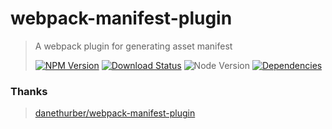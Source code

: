 # webpack-manifest-plugin

> A webpack plugin for generating asset manifest
>
> [![NPM Version][npm-image]][npm-url]
> [![Download Status][download-image]][npm-url]
> ![Node Version][node-image]
> [![Dependencies][david-image]][david-url]

### Thanks

> [danethurber/webpack-manifest-plugin](https://github.com/danethurber/webpack-manifest-plugin)

[npm-image]: https://img.shields.io/npm/v/@nuintun/webpack-manifest-plugin.svg?style=flat-square
[npm-url]: https://www.npmjs.org/package/@nuintun/webpack-manifest-plugin
[download-image]: http://img.shields.io/npm/dm/@nuintun/webpack-manifest-plugin.svg?style=flat-square
[node-image]: https://img.shields.io/node/v/@nuintun/webpack-manifest-plugin.svg?style=flat-square
[david-image]: http://img.shields.io/david/nuintun/webpack-manifest-plugin.svg?style=flat-square
[david-url]: https://david-dm.org/nuintun/webpack-manifest-plugin
